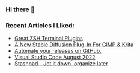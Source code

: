 ### Hi there 👋

<!--
**AporiaAviel/AporiaAviel** is a ✨ _special_ ✨ repository because its `README.md` (this file) appears on your GitHub profile.

Here are some ideas to get you started:

- 🔭 I’m currently working on ...
- 🌱 I’m currently learning ...
- 👯 I’m looking to collaborate on ...
- 🤔 I’m looking for help with ...
- 💬 Ask me about ...
- 📫 How to reach me: ...
- 😄 Pronouns: ...
- ⚡ Fun fact: ...
-->

### Recent Articles I Liked:
<!-- daily.dev BOOKMARKS:START -->
- [Great ZSH Terminal Plugins](https://app.daily.dev/posts/e6uUn_zX-?utm_source=rss&utm_medium=bookmarks&utm_campaign=hkZyw3MsbnmTEcaw1gWnR)
- [A New Stable Diffusion Plug-In For GIMP &amp; Krita](https://app.daily.dev/posts/l5_gLJxIj?utm_source=rss&utm_medium=bookmarks&utm_campaign=hkZyw3MsbnmTEcaw1gWnR)
- [Automate your releases on GitHub.](https://app.daily.dev/posts/QTzl8rLK2?utm_source=rss&utm_medium=bookmarks&utm_campaign=hkZyw3MsbnmTEcaw1gWnR)
- [Visual Studio Code August 2022](https://app.daily.dev/posts/Z1gq4iPFT?utm_source=rss&utm_medium=bookmarks&utm_campaign=hkZyw3MsbnmTEcaw1gWnR)
- [Stashpad - Jot it down, organize later](https://app.daily.dev/posts/Dm6Q_qYsF?utm_source=rss&utm_medium=bookmarks&utm_campaign=hkZyw3MsbnmTEcaw1gWnR)
<!-- daily.dev BOOKMARKS:END -->

